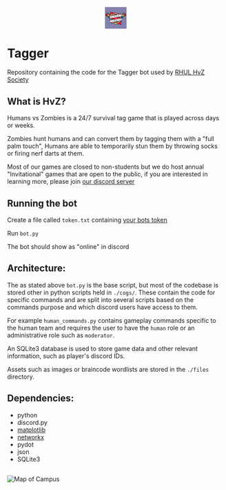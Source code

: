 <div id=badges align=center>
  <img align="center" alt="HvZ" width="10%" src="https://raw.githubusercontent.com/jenks2709/Tagger/585c974dd6106db566cb0292027ec7cdb163ba30/files/hvz_logo.png" />
</div>

# Tagger
Repository containing the code for the Tagger bot used by [RHUL HvZ Society](https://www.su.rhul.ac.uk/societies/a-z/hvz/)

## What is HvZ?
Humans vs Zombies is a 24/7 survival tag game that is played across days or weeks. 

Zombies hunt humans and can convert them by tagging them with a "full palm touch", Humans are able to temporarily stun them by throwing socks or firing nerf darts at them. 

Most of our games are closed to non-students but we do host annual "Invitational" games that are open to the public, if you are interested in learning more, please join [our discord server](http://tinyurl.com/discordhvz)

## Running the bot
Create a file called `token.txt` containing [your bots token](https://www.madpenguin.org/how-to-get-your-discord-bot-token/)

Run `bot.py`

The bot should show as "online" in discord

## Architecture:

The as stated above `bot.py` is the base script, but most of the codebase is stored other in python scripts held in `./cogs/`. These contain the code for specific commands and are split into several scripts based on the commands purpose and which discord users have access to them.

For example `human_commands.py` contains gameplay commands specific to the human team and requires the user to have the `human` role or an administrative role such as `moderator`. 

An SQLite3 database is used to store game data and other relevant information, such as player's discord IDs. 

Assets such as images or braincode wordlists are stored in the `./files` directory. 

## Dependencies:
* python
* discord.py
* [matplotlib](https://matplotlib.org/)
* [networkx](https://networkx.org/documentation/stable/index.html)
* pydot
* json
* SQLite3


## 

![Map of Campus](./files/campus_map.png)
